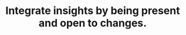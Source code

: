 ---
title: Integrate insights by being present and open to changes.
tags: buddhism acceptance self
---